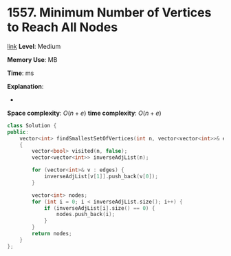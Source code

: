 # 1557. Minimum Number of Vertices to Reach All Nodes

[link](https://leetcode.com/problems/minimum-number-of-vertices-to-reach-all-nodes/)
**Level**: Medium

**Memory Use**: MB

**Time**: ms

**Explanation**:

-

**Space complexity**: $O(n+e)$
**time complexity**: $O(n+e)$

```cpp
class Solution {
public:
    vector<int> findSmallestSetOfVertices(int n, vector<vector<int>>& edges)
    {
        vector<bool> visited(n, false);
        vector<vector<int>> inverseAdjList(n);

        for (vector<int>& v : edges) {
            inverseAdjList[v[1]].push_back(v[0]);
        }

        vector<int> nodes;
        for (int i = 0; i < inverseAdjList.size(); i++) {
            if (inverseAdjList[i].size() == 0) {
                nodes.push_back(i);
            }
        }
        return nodes;
    }
};

```
